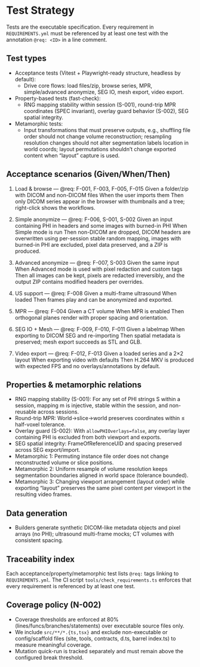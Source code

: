 # Test Strategy

Tests are the executable specification. Every requirement in `REQUIREMENTS.yml` must be referenced by at least one test with the annotation `@req: <ID>` in a line comment.

## Test types

- Acceptance tests (Vitest + Playwright-ready structure, headless by default):
  - Drive core flows: load files/zip, browse series, MPR, simple/advanced anonymize, SEG IO, mesh export, video export.
- Property-based tests (fast-check):
  - RNG mapping stability within session (S-001), round-trip MPR coordinates (SPEC invariant), overlay guard behavior (S-002), SEG spatial integrity.
- Metamorphic tests:
  - Input transformations that must preserve outputs, e.g., shuffling file order should not change volume reconstruction; resampling resolution changes should not alter segmentation labels location in world coords; layout permutations shouldn’t change exported content when “layout” capture is used.

## Acceptance scenarios (Given/When/Then)

1. Load & browse — @req: F-001, F-003, F-005, F-015
   Given a folder/zip with DICOM and non-DICOM files
   When the user imports them
   Then only DICOM series appear in the browser with thumbnails and a tree; right-click shows the workflows.

2. Simple anonymize — @req: F-006, S-001, S-002
   Given an input containing PHI in headers and some images with burned-in PHI
   When Simple mode is run
   Then non-DICOM are dropped, DICOM headers are overwritten using per-session stable random mapping, images with burned-in PHI are excluded, pixel data preserved, and a ZIP is produced.

3. Advanced anonymize — @req: F-007, S-003
   Given the same input
   When Advanced mode is used with pixel redaction and custom tags
   Then all images can be kept, pixels are redacted irreversibly, and the output ZIP contains modified headers per overrides.

4. US support — @req: F-008
   Given a multi-frame ultrasound
   When loaded
   Then frames play and can be anonymized and exported.

5. MPR — @req: F-004
   Given a CT volume
   When MPR is enabled
   Then orthogonal planes render with proper spacing and orientation.

6. SEG IO + Mesh — @req: F-009, F-010, F-011
   Given a labelmap
   When exporting to DICOM SEG and re-importing
   Then spatial metadata is preserved; mesh export succeeds as STL and GLB.

7. Video export — @req: F-012, F-013
   Given a loaded series and a 2×2 layout
   When exporting video with defaults
   Then H.264 MKV is produced with expected FPS and no overlays/annotations by default.

## Properties & metamorphic relations

- RNG mapping stability (S-001): For any set of PHI strings S within a session, mapping m is injective, stable within the session, and non-reusable across sessions.
- Round-trip MPR: World→slice→world preserves coordinates within ≤ half-voxel tolerance.
- Overlay guard (S-002): With `allowPHIOverlays=false`, any overlay layer containing PHI is excluded from both viewport and exports.
- SEG spatial integrity: FrameOfReferenceUID and spacing preserved across SEG export/import.
- Metamorphic 1: Permuting instance file order does not change reconstructed volume or slice positions.
- Metamorphic 2: Uniform resample of volume resolution keeps segmentation boundaries aligned in world space (tolerance bounded).
- Metamorphic 3: Changing viewport arrangement (layout order) while exporting “layout” preserves the same pixel content per viewport in the resulting video frames.

## Data generation

- Builders generate synthetic DICOM-like metadata objects and pixel arrays (no PHI); ultrasound multi-frame mocks; CT volumes with consistent spacing.

## Traceability index

Each acceptance/property/metamorphic test lists `@req:` tags linking to `REQUIREMENTS.yml`. The CI script `tools/check_requirements.ts` enforces that every requirement is referenced by at least one test.

## Coverage policy (N-002)

- Coverage thresholds are enforced at 80% (lines/funcs/branches/statements) over executable source files only.
- We include `src/**/*.{ts,tsx}` and exclude non-executable or config/scaffold files (site, tools, contracts, d.ts, barrel index.ts) to measure meaningful coverage.
- Mutation quick-run is tracked separately and must remain above the configured break threshold.
